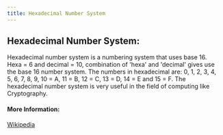 ```yaml
---
title: Hexadecimal Number System
---
```

## Hexadecimal Number System:
Hexadecimal number system is a numbering system that uses base 16. Hexa = 6 and decimal = 10, combination of 'hexa' and 'decimal' gives use the base 16 number system. The numbers in hexadecimal are: 0, 1, 2, 3, 4, 5, 6, 7, 8, 9, 10 = A, 11 = B, 12 = C, 13 = D, 14 = E and 15 = F.
The hexadecimal number system is very useful in the field of computing like Cryptography.

#### More Information:
<a href='https://en.m.wikipedia.org/wiki/Hexadecimal'>Wikipedia</a>

 
